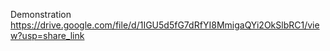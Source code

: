 Demonstration
https://drive.google.com/file/d/1IGU5d5fG7dRfYI8MmigaQYi2OkSlbRC1/view?usp=share_link
